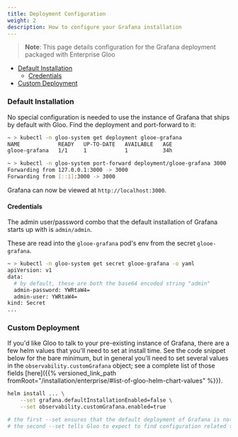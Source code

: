 ```yaml
---
title: Deployment Configuration
weight: 2
description: How to configure your Grafana installation
---
```


> **Note**: This page details configuration for the Grafana deployment packaged with Enterprise Gloo

 * [Default Installation](#default-installation)
    * [Credentials](#credentials)
 * [Custom Deployment](#custom-deployment)
 
### Default Installation
No special configuration is needed to use the instance of Grafana that ships by default with Gloo. Find the deployment and port-forward to it:

```bash
~ > kubectl -n gloo-system get deployment glooe-grafana
NAME            READY   UP-TO-DATE   AVAILABLE   AGE
glooe-grafana   1/1     1            1           34h

~ > kubectl -n gloo-system port-forward deployment/glooe-grafana 3000
Forwarding from 127.0.0.1:3000 -> 3000
Forwarding from [::1]:3000 -> 3000

```

Grafana can now be viewed at `http://localhost:3000`.

#### Credentials
The admin user/password combo that the default installation of Grafana starts up with is `admin/admin`.

These are read into the `glooe-grafana` pod's env from the secret `glooe-grafana`.

```bash
~ > kubectl -n gloo-system get secret glooe-grafana -o yaml
apiVersion: v1
data:
  # by default, these are both the base64 encoded string "admin"
  admin-password: YWRtaW4=
  admin-user: YWRtaW4=
kind: Secret
...
```

### Custom Deployment
If you'd like Gloo to talk to your pre-existing instance of Grafana, there are a few helm values that you'll need to set at install time. See the code snippet below for the bare minimum, but in general you'll need to set several values in the `observability.customGrafana` object; see a complete list of those fields [here]({{% versioned_link_path fromRoot="/installation/enterprise/#list-of-gloo-helm-chart-values" %}}).

```bash
helm install ... \
    --set grafana.defaultInstallationEnabled=false \
    --set observability.customGrafana.enabled=true

# the first --set ensures that the default deployment of Grafana is not created
# the second --set tells Gloo to expect to find configuration related to your own Grafana instance
```
